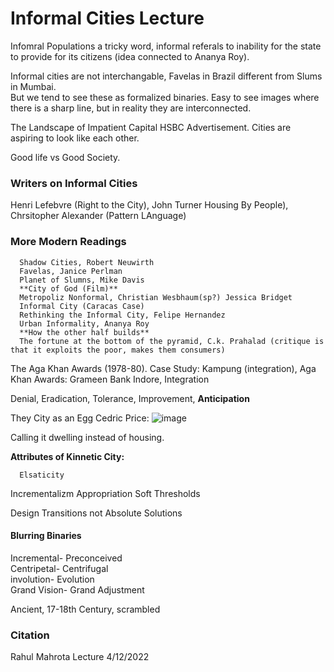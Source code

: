 # Informal Cities Lecture

Infomral Populations a tricky word, informal referals to inability for the state to provide for its citizens (idea connected to Ananya Roy). 


Informal cities are not interchangable, Favelas in Brazil different from Slums in Mumbai.  
But we tend to see these as formalized binaries. Easy to see images where there is a sharp line, but in reality they are interconnected. 


The Landscape of Impatient Capital HSBC Advertisement. 
Cities are aspiring to look like each other. 


Good life vs Good Society. 

### Writers on Informal Cities
Henri Lefebvre (Right to the City), John Turner Housing By People), Chrsitopher Alexander (Pattern LAnguage)

### More Modern Readings

      Shadow Cities, Robert Neuwirth
      Favelas, Janice Perlman
      Planet of Slumns, Mike Davis
      **City of God (Film)**
      Metropoliz Nonformal, Christian Wesbhaum(sp?) Jessica Bridget
      Informal City (Caracas Case)
      Rethinking the Informal City, Felipe Hernandez
      Urban Informality, Ananya Roy
      **How the other half builds**
      The fortune at the bottom of the pyramid, C.k. Prahalad (critique is that it exploits the poor, makes them consumers)


The Aga Khan Awards (1978-80). Case Study: Kampung (integration),
Aga Khan Awards: Grameen Bank
Indore, Integration


Denial,
Eradication, 
Tolerance,
Improvement, 
**Anticipation** 

They City as an Egg  Cedric Price:
![image](https://user-images.githubusercontent.com/34726888/162996138-0589e0c1-5b97-4bec-8693-ad742426ee24.png)

Calling it dwelling instead of housing. 

**Attributes of Kinnetic City:**

      Elsaticity  
Incrementalizm
Appropriation
Soft Thresholds

Design Transitions not Absolute Solutions

#### Blurring Binaries
Incremental- Preconceived  
Centripetal- Centrifugal  
involution- Evolution  
Grand Vision- Grand Adjustment

Ancient, 17-18th Century, scrambled 
### Citation 
Rahul Mahrota Lecture 4/12/2022
